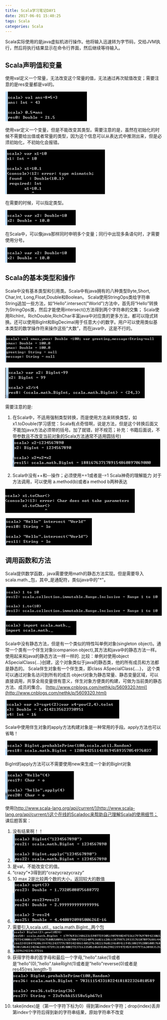 ```yaml
---
title: Scala学习笔记DAY1
date: 2017-06-01 15:40:25
tags: Scala
categories: Scala
---
```


Scala实际使用的是java虚拟机进行操作。他将输入迅速转为字节码，交给JVM执行，然后将执行结果显示在命令行界面，然后继续等待输入。

## Scala声明值和变量
使用val定义一个常量，无法改变这个常量的值，无法通过再次赋值改变；需要注意的是res变量都是val的。

![](/images/Day1/1.png)

使用var定义一个变量，但是不能改变其类型。需要注意的是，虽然在初始化的时候不需要给出值或者常量的类型，因为这个信息可以从表达式中推测出来，但是必须初始化，不初始化会报错。

![](/images/Day1/2.png)

在需要的时候，可以指定类型。

![](/images/Day1/3.png)

在Scala中，可以像java那样同时申明多个变量；同行中出现多条语句时，才需要使用分号。

![](/images/Day1/3.png)

## Scala的基本类型和操作

Scala中没有基本类型和引用类。Scala中有java拥有的八种类型Byte,Short, Char,Int, Long,Float,Double和Boolean。
Scala使用StringOps类给字符串String追加一些方法，如“Hello”.intersect("World")方法中，首先将“Hello”转换为StringOps类，然后才能使用intersect()方法得到两个字符串的交集；
Scala使用RichInt，RichDouble,RichChar丰富java中对应类的更多方法，都可以隐式转换。还可以使用BigInt和BigDecimal用于任意大小的数字。用户可以使用类似基本类型的数学操作符来操作这些“大数”，而在java中，这是不行的。

![](/images/Day1/4.png)

![](/images/Day1/5.png)

需要注意的是:

1. 在Scala中，不适用强制类型转换，而是使用方法来转换类型，如x1.toDouble(学习感觉：Scala有点奇怪啊，说是方法，但是这个转换后面又不能加java方法必须带的括号。加了就错，好不规范；补充：书籍后面说，不带参数且不改变当前对象的Scala方法通常不适用圆括号) ![](/images/Day1/6.png)

2. Scala中没有++和--操作；必须使用+=1或者是-=1
Scala神奇的理解能力
对于方法调用，可以使用  a.method(b)或者a method b两种表达

![](/images/Day1/7.png)

![](/images/Day1/8.png)

## 调用函数和方法
Scala提供数学函数，java需要使用math的静态方法实现。但是需要导入scala.math._包，其中_是通配符，类似java中的"*"。

![](/images/Day1/9.png)

![](/images/Day1/10.png)

Scala中没有静态方法，但是有一个类似的特性叫单例对象(singleton object)。通常一个类有一个伴生对象(companion object),其方法和java中的静态方法一样。使用起来和java的静态方法一样一样的.
比较：单例对使用object ASpecialClass{...}创建，这个对象类似于java的静态类，他的所有成员和方法都是静态的。
Scala伴生对象有一个伴生类，即class ASpecialClass{....}， 这个类可以通过对象名访问到所有的成员
object对象为静态常量、静态变量区域，可以直接调用，共享全局变量很有意义，伴生对象方便类的构建，可做为当前类的静态方法、成员的集合。 
[http://www.cnblogs.com/nethk/p/5609320.html](http://www.cnblogs.com/nethk/p/5609320.html)

![](/images/Day1/11.png)

Scala中使用伴生对象的apply方法构建对象是一种常用的手段。apply方法也可以省略！

![](/images/Day1/12.png)

BigInt的apply方法可以不需要使用new来生成一个新的BigInt对象

![](/images/Day1/13.png)

使用[http://www.scala-lang.org/api/current/](http://www.scala-lang.org/api/current/)这个在线的Scaladoc来帮助自己理解Scala的使用细节；
课后题答案：

1. 没有结果啊！！
2. ![](/images/Day1/14.png)
3. 是val，不能改变它的值。
4. “crazy”*3得到的“crazycrazycrazy”
5. 10 max 2是比较两个数的大小，返回较大的数值
6. ![](/images/Day1/15.png)
7. 需要引入scala.util._  sacla.math.BigInt._两个包
8. ![](/images/Day1/16.png)
9. 获得字符串的首字母和最后一个字母,"hello".take(1)或者是“hello”(0),"hello".takeRight(1)或者是"hello"reverse(0)或者是res45(res.length-1) ![](/images/Day1/17.png)
10. take(index)是（第一个字符下标为0）得到第index个字符；drop(index)丢弃第index个字符后得到新的字符串结果，原始字符串不改变
